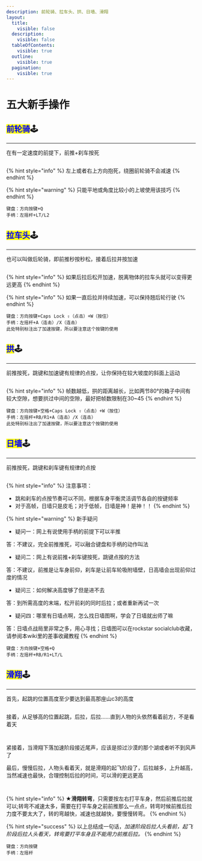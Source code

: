 ```yaml
---
description: 前轮骑、拉车头、拱、日墙、滑翔
layout:
  title:
    visible: false
  description:
    visible: false
  tableOfContents:
    visible: true
  outline:
    visible: true
  pagination:
    visible: true
---
```


# 五大新手操作

## <mark style="color:blue;">**前轮骑**</mark>🕹️ <a href="#qian-lun-qi" id="qian-lun-qi"></a>

***

在有一定速度的前提下，前推+刹车按死

<div align="left">

<figure><img src="../.gitbook/assets/image/tutorial/2.ez-5-stunt/1.前轮骑.gif" alt=""><figcaption></figcaption></figure>

</div>

{% hint style="info" %}
左上或者右上方向抱死，绕圈前轮骑不会减速
{% endhint %}

{% hint style="warning" %}
只能平地或角度比较小的上坡使用该技巧
{% endhint %}

```plaintext
键盘：方向按键+Q
手柄：左摇杆+LT/L2
```

## <mark style="color:blue;">**拉车头**</mark>🕹️ <a href="#la-che-tou" id="la-che-tou"></a>

***

也可以叫做后轮骑，即前推秒按秒松，接着后拉并按加速

<div align="left">

<figure><img src="../.gitbook/assets/image/tutorial/2.ez-5-stunt/2.拉车头.gif" alt=""><figcaption></figcaption></figure>

</div>

{% hint style="info" %}
如果后拉后松开加速，脱离物体的拉车头就可以变得更远更高
{% endhint %}

{% hint style="info" %}
如果一直后拉并持续加速，可以保持翘后轮行驶
{% endhint %}

```plaintext
键盘：方向按键+Caps Lock ⇪（点击）+W（按住）
手柄：左摇杆+A（连击）/X（连击）
此处特别标注出了加速按键，所以要注意这个按键的使用
```

## <mark style="color:blue;">**拱**</mark>🕹️ <a href="#gong" id="gong"></a>

***

前推按死，跳键和加速键有规律的点按，让你保持在较大坡度的斜面上运动

<div align="left">

<figure><img src="../.gitbook/assets/image/tutorial/2.ez-5-stunt/3.拱.gif" alt=""><figcaption></figcaption></figure>

</div>

{% hint style="info" %}
帧数越低，拱的距离越长，比如两节80°的箱子中间有较大空隙，想要拱过中间的空隙，最好把帧数限制在30\~45
{% endhint %}

```plaintext
键盘：方向按键+空格+Caps Lock ⇪（点击）+W（按住）
手柄：左摇杆+RB/R1+A（连击）/X（连击）
此处特别标注出了加速按键，所以要注意这个按键的使用
```

## <mark style="color:blue;">**日墙**</mark>🕹️ <a href="#ri-qiang" id="ri-qiang"></a>

***

前推按死，跳键和刹车键有规律的点按

<div align="left">

<figure><img src="../.gitbook/assets/image/tutorial/2.ez-5-stunt/4.日墙.gif" alt=""><figcaption></figcaption></figure>

</div>

{% hint style="info" %}
注意事项：

* 跳和刹车的点按节奏可以不同，根据车身平衡灵活调节各自的按键频率
* 对于高帧，日墙只是皮毛；对于低帧，日墙是神！是神！！
{% endhint %}

{% hint style="warning" %}
新手疑问

* 疑问一：网上有说使用手柄的前提下可以半推

答：不建议，完全前推推死，可以融合键盘和手柄的动作叫法

* 疑问二：网上有说前推+刹车键按死，跳键点按的方法

答：不建议，前推是让车身前仰，刹车是让前车轮吸附墙壁，日高墙会出现前仰过度的情况

* 疑问三：如何解决高度够了但是进不去

答：到所需高度的末端，松开前刹的同时后拉；或者重新再试一次

* 疑问四：哪里有日墙点啊，怎么找日墙图啊，学会了日墙就出师了嘛

答：日墙点战局里非常之多，用心寻找；日墙图可以在rockstar socialclub收藏，请参阅本wiki里的差事收藏教程
{% endhint %}

```plaintext
键盘：方向按键+空格+Q
手柄：左摇杆+RB/R1+LT/L
```

## <mark style="color:blue;">**滑翔**</mark>🕹️ <a href="#hua-xiang" id="hua-xiang"></a>

***

首先，起跳的位置高度至少要达到最高那座山c3的高度

<div align="left">

<figure><img src="../.gitbook/assets/image/tutorial/2.ez-5-stunt/5.1滑翔高度要求参考.jpg" alt=""><figcaption></figcaption></figure>

</div>

接着，从足够高的位置起跳，后拉，后拉……直到人物的头依然看着前方，不是看着天

<div align="left">

<figure><img src="../.gitbook/assets/image/tutorial/2.ez-5-stunt/5.2滑翔下落阶段动作参考1.jpg" alt=""><figcaption></figcaption></figure>

</div>

<div align="left">

<figure><img src="../.gitbook/assets/image/tutorial/2.ez-5-stunt/5.2滑翔下落阶段动作参考2.jpg" alt=""><figcaption></figcaption></figure>

</div>

紧接着，当滑翔下落加速阶段接近尾声，应该是掠过沙漠的那个湖或者听不到风声了

最后，慢慢后拉，人物头看着天，就是滑翔的起飞阶段了，后拉越多，上升越高，当然减速也最快，合理控制后拉的时间，可以滑的更远更高

<div align="left">

<figure><img src="../.gitbook/assets/image/tutorial/2.ez-5-stunt/5.3滑翔起飞阶段动作参考1.jpg" alt=""><figcaption></figcaption></figure>

</div>

<div align="left">

<figure><img src="../.gitbook/assets/image/tutorial/2.ez-5-stunt/5.3滑翔起飞阶段动作参考2.jpg" alt=""><figcaption></figcaption></figure>

</div>

{% hint style="info" %}
★**滑翔转弯**，只需要按左右打平车身，然后前推后拉就可以;转弯不减速太多，需要在打平车身之前前推那么一点点，转弯时候前推后拉力度不要太大了，转的弯越快，减速也就越快，要慢慢转弯。
{% endhint %}

{% hint style="success" %}
以上总结成一句话，_加速阶段后拉人头看前，起飞阶段后拉人头看天，转弯要打平车身且不能用力前推后拉。_
{% endhint %}

```plaintext
键盘：方向按键
手柄：左摇杆
```
